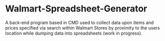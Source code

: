 # Walmart-Spreadsheet-Generator
 
A back-end program based in CMD used to collect data upon items and prices specified via search within Walmart Stores by proximity to the users location while dumping data into spreadsheets (work in progress).
